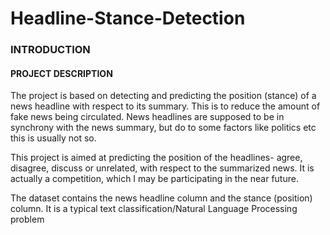 # Headline-Stance-Detection
###   INTRODUCTION
#### PROJECT DESCRIPTION

The project is based on detecting and predicting the position (stance) of a news headline with respect to its summary. This is to reduce the amount of fake news being circulated. News headlines are supposed to be in synchrony with the news summary, but do to some factors like politics etc this is usually not so. 

 This  project is aimed at predicting the position of the headlines- agree, disagree, discuss or unrelated, with respect  to the summarized news. It is actually a competition, which I may be participating in the near future. 

The dataset contains the news headline column and the stance (position) column. It is a typical text classification/Natural Language Processing problem
